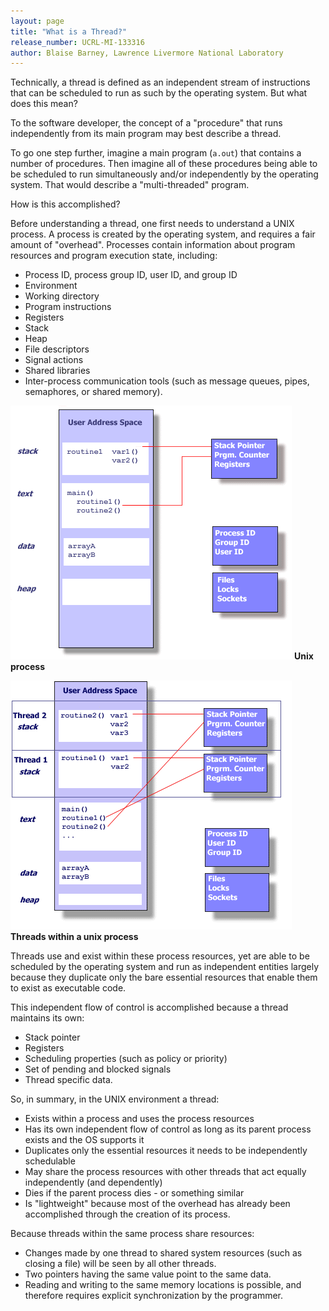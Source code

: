 ```yaml
---
layout: page
title: "What is a Thread?"
release_number: UCRL-MI-133316
author: Blaise Barney, Lawrence Livermore National Laboratory
---
```


Technically, a thread is defined as an independent stream of instructions that can be scheduled to run as such by the operating system. But what does this mean?

To the software developer, the concept of a "procedure" that runs independently from its main program may best describe a thread.

To go one step further, imagine a main program (`a.out`) that contains a number of procedures. Then imagine all of these procedures being able to be scheduled to run simultaneously and/or independently by the operating system. That would describe a "multi-threaded" program.

How is this accomplished?

Before understanding a thread, one first needs to understand a UNIX process. A process is created by the operating system, and requires a fair amount of "overhead". Processes contain information about program resources and program execution state, including:

* Process ID, process group ID, user ID, and group ID
* Environment
* Working directory
* Program instructions
* Registers
* Stack
* Heap
* File descriptors
* Signal actions
* Shared libraries
* Inter-process communication tools (such as message queues, pipes, semaphores, or shared memory).

![Process caption="TEST"](images/process.gif) 
**Unix process**

![Threads caption="TEST2"](images/thread.gif)
**Threads within a unix process**

Threads use and exist within these process resources, yet are able to be scheduled by the operating system and run as independent entities largely because they duplicate only the bare essential resources that enable them to exist as executable code.

This independent flow of control is accomplished because a thread maintains its own:
* Stack pointer
* Registers
* Scheduling properties (such as policy or priority)
* Set of pending and blocked signals
* Thread specific data.

So, in summary, in the UNIX environment a thread:
* Exists within a process and uses the process resources
* Has its own independent flow of control as long as its parent process exists and the OS supports it
* Duplicates only the essential resources it needs to be independently schedulable
* May share the process resources with other threads that act equally independently (and dependently)
* Dies if the parent process dies - or something similar
* Is "lightweight" because most of the overhead has already been accomplished through the creation of its process.

Because threads within the same process share resources:
* Changes made by one thread to shared system resources (such as closing a file) will be seen by all other threads.
* Two pointers having the same value point to the same data.
* Reading and writing to the same memory locations is possible, and therefore requires explicit synchronization by the programmer.
